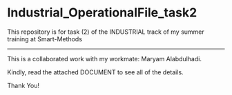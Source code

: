 # Industrial_OperationalFile_task2
This repository is for task (2) of the INDUSTRIAL track of my summer training at Smart-Methods

-----------------------------------------------

This is a collaborated work with my workmate: Maryam Alabdulhadi.  

Kindly, read the attached DOCUMENT to see all of the details.

Thank You!
